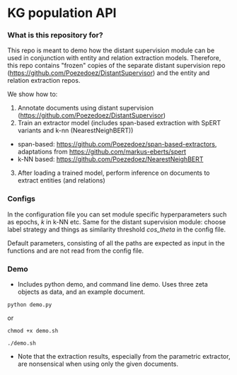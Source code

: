 # KG population API #

### What is this repository for? ###

This repo is meant to demo how the distant supervision module can be used in conjunction with entity and relation extraction models. 
Therefore, this repo contains "frozen" copies of the separate distant supervision repo (https://github.com/Poezedoez/DistantSupervisor) and the entity and relation extraction repos.

We show how to:

1) Annotate documents using distant supervision (https://github.com/Poezedoez/DistantSupervisor)
2) Train an extractor model (includes span-based extraction with SpERT variants and k-nn (NearestNeighBERT))
  * span-based: https://github.com/Poezedoez/span-based-extractors, adaptations from https://github.com/markus-eberts/spert
  * k-NN based: https://github.com/Poezedoez/NearestNeighBERT
3) After loading a trained model, perform inference on documents to extract entities (and relations)

### Configs ###
In the configuration file you can set module specific hyperparameters such as epochs, _k_ in k-NN etc.
Same for the distant supervision module: choose label strategy and things as similarity threshold _cos\_theta_ in the config file.

Default parameters, consisting of all the paths are expected as input in the functions and are not read from the config file.

### Demo ###

* Includes python demo, and command line demo. Uses three zeta objects as data, and an example document.

``` 
python demo.py 
```

or

```
chmod +x demo.sh

./demo.sh
```

* Note that the extraction results, especially from the parametric extractor, are nonsensical when using only the given documents. 
